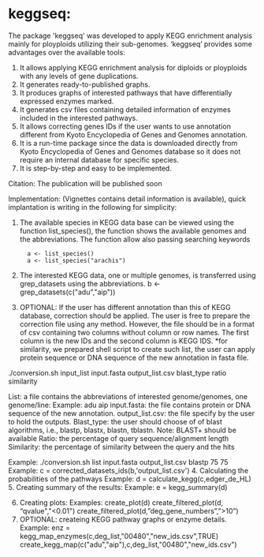 # keggseq:
The package 'keggseq' was developed to apply KEGG enrichment analysis mainly for ployploids utilizing their sub-genomes. ‘keggseq’ provides some advantages over the available tools:
1. It allows applying KEGG enrichment analysis for diploids or ployploids with any levels of gene duplications.
2. It generates ready-to-published graphs.
3. It produces graphs of interested pathways that have differentially expressed enzymes marked.
4. It generates csv files containing detailed information of enzymes included in the interested pathways.
5. It allows correcting genes IDs if the user wants to use annotation different from Kyoto Encyclopedia of Genes and Genomes annotation.
6. It is a run-time package since the data is downloaded directly from Kyoto Encyclopedia of Genes and Genomes database so it does not require an internal database for specific species.
7. It is step-by-step and easy to be implemented.

Citation: The publication will be published soon

Implementation: (Vignettes contains detail information is available), quick implantation is writing in the following for simplicity: 

1.	The available species in KEGG data base can be viewed using the function list_species(), the function shows the available genomes and the abbreviations. The function allow also passing searching keywords
          
          a <- list_species()
          a <- list_species("arachis")
2.	The interested KEGG data, one or multiple genomes, is transferred using grep_datasets using the abbreviations.
b <- grep_datasets(c("adu","aip"))
3.	OPTIONAL: If the user has different annotation than this of KEGG database, correction should be applied. The user is free to prepare the correction file using any method. However, the file should be in a format of csv containing two columns without column or row names. The first column is the new IDs and the second column is KEGG IDS.
*for similarity, we prepared shell script to create such list, the user can apply protein sequence or DNA sequence of the new annotation in fasta file.

./conversion.sh input_list input.fasta output_list.csv blast_type ratio similarity

List: a file contains the abbreviations of interested genome/genomes, one genome/line:
Example:
adu
aip
input.fasta: the file contains protein or DNA sequence of the new annotation.
output_list.csv: the file specify by the user to hold the outputs.
Blast_type: the user should choose of of blast algorithms, i.e., blastp, blastx, blastn, tblastn.
Note: BLAST+ should be available
Ratio: the percentage of query sequence/alignment length
Similarity: the percentage of similarity between the query and the hits

Example:
./conversion.sh list input.fasta output_list.csv blastp 75 75
Example:
c = corrected_datasets_ids(b,'output_list.csv')
4.	Calculating the probabilities of the pathways 
Example:
d = calculate_kegg(c,edger_de_HL)
5.	Creating summary of the results:
Example:
e = kegg_summary(d)

6.	Creating plots:
Examples:
create_plot(d)
create_filtered_plot(d, “qvalue","<0.01")
create_filtered_plot(d,”deg_gene_numbers”,”>10”)
7.	OPTIONAL: createing KEGG pathway graphs or enzyme details.
Example:
enz = kegg_map_enzymes(c,deg_list,"00480","new_ids.csv",TRUE)
create_kegg_map(c("adu","aip"),c,deg_list,"00480","new_ids.csv")
